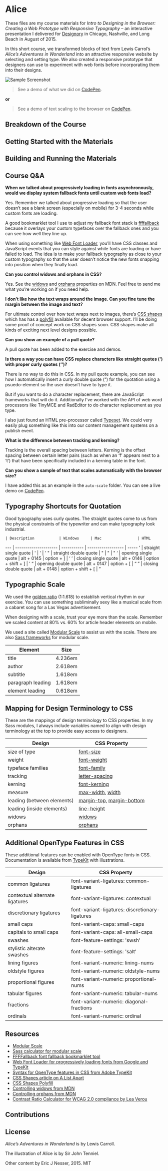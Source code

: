 ﻿# Alice

These files are my course materials for *Intro to Designing in the Browser: Creating a Web Prototype with Responsive Typography* – an interactive presentation I delivered for [Designory](http://www.designory.com) in Chicago, Nashville, and Long Beach in August of 2015.

In this short course, we transformed blocks of text from Lewis Carrol’s *Alice’s Adventures in Wonderland* into an attractive responsive website by selecting and setting type. We also created a responsive prototype that designers can use to experiment with web fonts before incorporating them into their designs.

![Sample Screenshot](https://cloud.githubusercontent.com/assets/5659221/9574744/4b4938ea-4f8f-11e5-91f7-82de3b3a8d90.png)

> See a demo of what we did on [CodePen](http://codepen.io/enesser/pen/JdgKjX).

**or**

> See a demo of text scaling to the browser on [CodePen](http://codepen.io/enesser/pen/LpPpJy).

## Breakdown of the Course

## Getting Started with the Materials

## Building and Running the Materials

## Course Q&A

**When we talked about progressively loading in fonts asynchronously, would we display system fallback fonts until custom web fonts load?**

Yes. Remember we talked about progressive loading so that the user doesn’t see a blank screen (especially on mobile) for 3-4 seconds while  custom fonts are loading.

A good bookmarklet tool I use to adjust my fallback font stack is [ffffallback](http://ffffallback.com/) because it overlays your custom typefaces over the fallback ones and you can see how well they line up.

When using something like [Web Font Loader](https://github.com/typekit/webfontloader), you’ll have CSS classes and JavaScript events that you can style against while fonts are loading or have failed to load. The idea is to make your fallback typography as close to your custom typography so that the user doesn’t notice the new fonts snapping into position when they finally load.

**Can you control widows and orphans in CSS?**

Yes. See the [widows](https://developer.mozilla.org/en-US/docs/Web/CSS/widows) and [orphans](https://developer.mozilla.org/en-US/docs/Web/CSS/orphans) properties on MDN. Feel free to send me what you’re working on if you need help.

**I don’t like how the text wraps around the image. Can you fine tune the margin between the image and text?**

For ultimate control over how text wraps next to images, there’s [CSS shapes](http://alistapart.com/article/css-shapes-101) which has has a [polyfill](http://codepen.io/adobe/details/3b079a5671f21d140f47ffce3801ddfa/) available for decent browser support. I’ll be doing some proof of concept work on CSS shapes soon. CSS shapes make all kinds of exciting next level designs possible.

**Can you show an example of a pull quote?**

A pull quote has been added to the exercise and demos.

**Is there a way you can have CSS replace characters like straight quotes (') with proper curly quotes (‘’)?**

There is no way to do this in CSS. In my pull quote example, you can see how I automatically insert a curly double quote (“) for the quotation using a psuedo-element so the user doesn’t have to type it.

But if you want to do a character replacement, there are JavaScript frameworks that will do it. Additionally I’ve worked with the API of web word processors like TinyMCE and RadEditor to do character replacement as you type.

I also just found an HTML pre-processor called [Typeset](https://github.com/davidmerfield/typeset). We could very easily plug something like this into our content management systems on a publish event.

**What is the difference between tracking and kerning?**

Tracking is the overall spacing between letters. Kerning is the offset spacing between certain letter pairs (such as when an ‘f’ appears next to a ‘t’) that have been specifically included in a kerning table in the font.

**Can you show a sample of text that scales automatically with the browser size?**

I have added this as an example in the ``auto-scale`` folder. You can see a live demo on [CodePen](http://codepen.io/enesser/pen/LpPpJy).

## Typography Shortcuts for Quotation

Good typography uses curly quotes. The straight quotes come to us from the physical constraints of the typewriter and can make typography look industrial.

    | Description           | Windows     | Mac                | HTML
--- | --------------------- | ----------- | ------------------ | -----
'   | straight single quote | '           | '                  | '
"   | straight double quote | "           | "                  | "
‘   | opening single quote  | alt + 0145  | option + ]         | &lsquo;
’   | closing single quote  | alt + 0146  | option + shift + ] | &rsquo;
“   | opening double quote  | alt + 0147  | option + [         | &ldquo;
”   | closing double quote  | alt + 0148  | option + shift + [ | &rdquo;

## Typographic Scale

We used the [golden ratio](https://en.wikipedia.org/wiki/Golden_ratio) (1:1.618) to establish vertical rhythm in our exercise. You can use something subliminally sexy like a musical scale from a cabaret song for a Las Vegas advertisement.

When designing with a scale, trust your eye more than the scale. Remember we scaled content at 80% vs. 60% for article header elements on mobile.

We used a site called [Modular Scale](http://www.modularscale.com/) to assist us with the scale. There are also [Sass frameworks](https://github.com/modularscale/modularscale-sass) for modular scale.

Element              | Size
-------------------- | ----------------------------
title                | 4.236em
author               | 2.618em
subtitle             | 1.618em
paragraph leading    | 1.618em
element leading      | 0.618em

## Mapping for Design Terminology to CSS

These are the mappings of design terminology to CSS properties. In my Sass modules, I always include variables named to align with design terminology at the top to provide easy access to designers.

Design                     | CSS Property
-------------------------- | ------------------------------------
size of type               | [font-size](https://developer.mozilla.org/en-US/docs/Web/CSS/font-size)
weight                     | [font-weight](https://developer.mozilla.org/en-US/docs/Web/CSS/font-weight)
typeface families          | [font-family](https://developer.mozilla.org/en-US/docs/Web/CSS/font-family)
tracking                   | [letter-spacing](https://developer.mozilla.org/en-US/docs/Web/CSS/letter-spacing)
kerning                    | [font-kerning](https://developer.mozilla.org/en-US/docs/Web/CSS/font-kerning)
measure                    | [max-width](https://developer.mozilla.org/en-US/docs/Web/CSS/max-width), [width](https://developer.mozilla.org/en-US/docs/Web/CSS/width)
leading (between elements) | [margin-top](https://developer.mozilla.org/en-US/docs/Web/CSS/margin), [margin-bottom](https://developer.mozilla.org/en-US/docs/Web/CSS/margin)
leading (inside elements)  | [line-height](https://developer.mozilla.org/en-US/docs/Web/CSS/line-height)
widows                     | [widows](https://developer.mozilla.org/en-US/docs/Web/CSS/widows)
orphans                    | [orphans](https://developer.mozilla.org/en-US/docs/Web/CSS/orphans)

## Additional OpenType Features in CSS

These additional features can be enabled with OpenType fonts in CSS. Documentation is available from [TypeKit](http://help.typekit.com/customer/portal/articles/1789736-syntax-for-opentype-features-in-css) with illustrations.

Design                         | CSS Property
------------------------------ | ------------------------------------------------
common ligatures               | font-variant-ligatures: common-ligatures
contextual alternate ligatures | font-variant-ligatures: contextual
discretionary ligatures        | font-variant-ligatures: discretionary-ligatures
small caps                     | font-variant-caps: small-caps
capitals to small caps         | font-variant-caps: all-small-caps
swashes                        | font-feature-settings: 'swsh'
stylistic alterate swashes     | font-feature-settings: 'salt'
lining figures                 | font-variant-numeric: lining-nums
oldstyle figures               | font-variant-numeric: oldstyle-nums
proportional figures           | font-variant-numeric: proportional-nums
tabular figures                | font-variant-numeric: tabular-nums
fractions                      | font-variant-numeric: diagonal-fractions
ordinals                       | font-variant-numeric: ordinal

## Resources

* [Modular Scale](http://www.modularscale.com/)
* [Sass calculator for modular scale](https://github.com/modularscale/modularscale-sass)
* [FFFFallback font fallback bookmarklet tool](http://ffffallback.com/)
* [Web Font Loader for progressively loading fonts from Google and TypeKit](https://github.com/typekit/webfontloader)
* [Syntax for OpenType features in CSS from Adobe TypeKit](http://help.typekit.com/customer/portal/articles/1789736-syntax-for-opentype-features-in-css)
* [CSS Shapes article on A List Apart](http://alistapart.com/article/css-shapes-101)
* [CSS Shapes Polyfill](http://codepen.io/adobe/details/3b079a5671f21d140f47ffce3801ddfa/)
* [Controlling widows from MDN](https://developer.mozilla.org/en-US/docs/Web/CSS/widows)
* [Controlling orphans from MDN](https://developer.mozilla.org/en-US/docs/Web/CSS/orphans)
* [Contrast Ratio Calculator for WCAG 2.0 compliance by Lea Verou](http://leaverou.github.io/contrast-ratio/)

## Contributions

## License

*Alice’s Adventures in Wonderland* is by Lewis Carroll. 

The illustration of Alice is by Sir John Tenniel.

Other content by Eric J Nesser, 2015. MIT